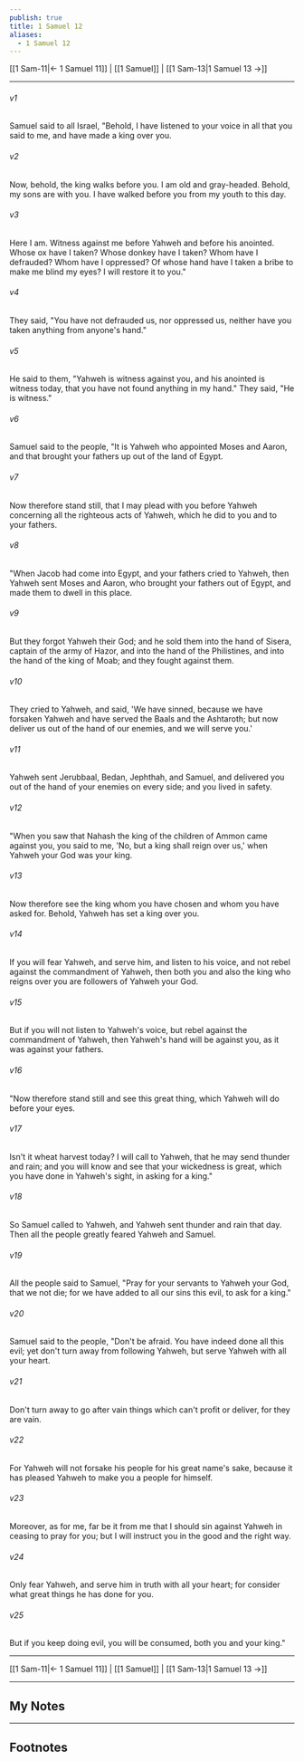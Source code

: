 ```yaml
---
publish: true
title: 1 Samuel 12
aliases:
  - 1 Samuel 12
---
```


[[1 Sam-11|← 1 Samuel 11]] | [[1 Samuel]] | [[1 Sam-13|1 Samuel 13 →]]
***



###### v1 
Samuel said to all Israel, "Behold, I have listened to your voice in all that you said to me, and have made a king over you. 

###### v2 
Now, behold, the king walks before you. I am old and gray-headed. Behold, my sons are with you. I have walked before you from my youth to this day. 

###### v3 
Here I am. Witness against me before Yahweh and before his anointed. Whose ox have I taken? Whose donkey have I taken? Whom have I defrauded? Whom have I oppressed? Of whose hand have I taken a bribe to make me blind my eyes? I will restore it to you." 

###### v4 
They said, "You have not defrauded us, nor oppressed us, neither have you taken anything from anyone's hand." 

###### v5 
He said to them, "Yahweh is witness against you, and his anointed is witness today, that you have not found anything in my hand." They said, "He is witness." 

###### v6 
Samuel said to the people, "It is Yahweh who appointed Moses and Aaron, and that brought your fathers up out of the land of Egypt. 

###### v7 
Now therefore stand still, that I may plead with you before Yahweh concerning all the righteous acts of Yahweh, which he did to you and to your fathers. 

###### v8 
"When Jacob had come into Egypt, and your fathers cried to Yahweh, then Yahweh sent Moses and Aaron, who brought your fathers out of Egypt, and made them to dwell in this place. 

###### v9 
But they forgot Yahweh their God; and he sold them into the hand of Sisera, captain of the army of Hazor, and into the hand of the Philistines, and into the hand of the king of Moab; and they fought against them. 

###### v10 
They cried to Yahweh, and said, 'We have sinned, because we have forsaken Yahweh and have served the Baals and the Ashtaroth; but now deliver us out of the hand of our enemies, and we will serve you.' 

###### v11 
Yahweh sent Jerubbaal, Bedan, Jephthah, and Samuel, and delivered you out of the hand of your enemies on every side; and you lived in safety. 

###### v12 
"When you saw that Nahash the king of the children of Ammon came against you, you said to me, 'No, but a king shall reign over us,' when Yahweh your God was your king. 

###### v13 
Now therefore see the king whom you have chosen and whom you have asked for. Behold, Yahweh has set a king over you. 

###### v14 
If you will fear Yahweh, and serve him, and listen to his voice, and not rebel against the commandment of Yahweh, then both you and also the king who reigns over you are followers of Yahweh your God. 

###### v15 
But if you will not listen to Yahweh's voice, but rebel against the commandment of Yahweh, then Yahweh's hand will be against you, as it was against your fathers. 

###### v16 
"Now therefore stand still and see this great thing, which Yahweh will do before your eyes. 

###### v17 
Isn't it wheat harvest today? I will call to Yahweh, that he may send thunder and rain; and you will know and see that your wickedness is great, which you have done in Yahweh's sight, in asking for a king." 

###### v18 
So Samuel called to Yahweh, and Yahweh sent thunder and rain that day. Then all the people greatly feared Yahweh and Samuel. 

###### v19 
All the people said to Samuel, "Pray for your servants to Yahweh your God, that we not die; for we have added to all our sins this evil, to ask for a king." 

###### v20 
Samuel said to the people, "Don't be afraid. You have indeed done all this evil; yet don't turn away from following Yahweh, but serve Yahweh with all your heart. 

###### v21 
Don't turn away to go after vain things which can't profit or deliver, for they are vain. 

###### v22 
For Yahweh will not forsake his people for his great name's sake, because it has pleased Yahweh to make you a people for himself. 

###### v23 
Moreover, as for me, far be it from me that I should sin against Yahweh in ceasing to pray for you; but I will instruct you in the good and the right way. 

###### v24 
Only fear Yahweh, and serve him in truth with all your heart; for consider what great things he has done for you. 

###### v25 
But if you keep doing evil, you will be consumed, both you and your king."

***
[[1 Sam-11|← 1 Samuel 11]] | [[1 Samuel]] | [[1 Sam-13|1 Samuel 13 →]]

---
## My Notes

---
## Footnotes